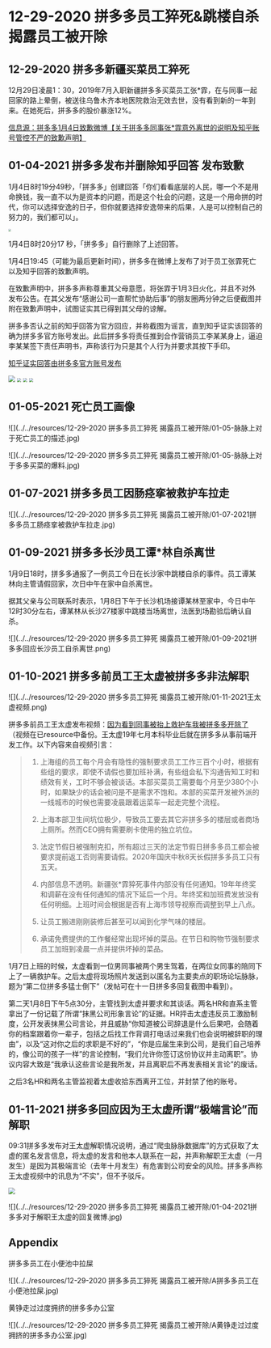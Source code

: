 # 12-29-2020 拼多多员工猝死&跳楼自杀 揭露员工被开除

## 12-29-2020 拼多多新疆买菜员工猝死

12月29日凌晨1：30，2019年7月入职新疆拼多多买菜员工张*霏，在与同事一起回家的路上晕倒，被送往乌鲁木齐本地医院救治无效去世，没有看到新的一年到来。在她死后，拼多多的股价暴涨12%。

[信息源：拼多多1月4日致歉微博【关于拼多多同事张*霏意外离世的说明及知乎账号管控不严的致歉声明】](https://weibo.com/u/5692605404?refer_flag=1005055014)

## 01-04-2021 拼多多发布并删除知乎回答 发布致歉

1月4日8时19分49秒，「拼多多」创建回答「你们看看底层的人民，哪一个不是用命换钱，我一直不以为是资本的问题，而是这个社会的问题，这是一个用命拼的时代，你可以选择安逸的日子，但你就要选择安逸带来的后果，人是可以控制自己的努力的，我们都可以」。

<img src="../../resources/12-29-2020 拼多多员工猝死 揭露员工被开除/01-04-2021拼多多对于猝死员工冷血的知乎回答.jpg" style="zoom: 33%;" />

1月4日8时20分17 秒，「拼多多」自行删除了上述回答。



1月4日19:45（可能为最后更新时间），拼多多在微博上发布了对于员工张霏死亡以及知乎回答的致歉声明。

在致歉声明中，拼多多声称尊重其父母意愿，将张霏于1月3日火化，并且不对外发布公告。在其父发布“感谢公司一直帮忙协助后事”的朋友圈两分钟之后便截图并附在致歉声明中，试图证实其已得到其父母的谅解。

拼多多否认之前的知乎回答为官方回应，并称截图为谣言，直到知乎证实该回答的确为拼多多官方账号发出。此后拼多多将责任推到合作营销员工李某某身上，逼迫李某某签下责任声明书，声称该行为只是其个人行为并要求其按下手印。

[知乎证实回答由拼多多官方账号发布](https://www.zhihu.com/question/437783708)

<img src="../../resources/12-29-2020 拼多多员工猝死 揭露员工被开除/01-04-2021拼多多对于猝死员工以及知乎回答的回复微博.png" style="zoom: 80%;" />



<img src="../../resources/12-29-2020 拼多多员工猝死 揭露员工被开除/01-04-2021拼多多对于猝死员工以及知乎回答的回复微博(1).jpg" style="zoom:50%;" />

<img src="../../resources/12-29-2020 拼多多员工猝死 揭露员工被开除/01-04-2021拼多多对于猝死员工以及知乎回答的回复微博(2).png" style="zoom:50%;" />

<img src="../../resources/12-29-2020 拼多多员工猝死 揭露员工被开除/01-04-2021知乎证实回答由拼多多账号发布.jpg" style="zoom:50%;" />

## 01-05-2021 死亡员工画像

![](../../resources/12-29-2020 拼多多员工猝死 揭露员工被开除/01-05-脉脉上对于死亡员工的描述.jpg)

![](../../resources/12-29-2020 拼多多员工猝死 揭露员工被开除/01-05-脉脉上对于多多买菜的爆料.jpg)

## 01-07-2021 拼多多员工因肠痉挛被救护车拉走

![](../../resources/12-29-2020 拼多多员工猝死 揭露员工被开除/01-07-2021拼多多员工肠痉挛被救护车拉走.jpg)

## 01-09-2021 拼多多长沙员工谭*林自杀离世

1月9日18时，拼多多通报了一例员工今日在长沙家中跳楼自杀的事件。员工谭某林向主管请假回家，次日中午在家中自杀离世。

据其父亲与公司联系时表示，1月8日下午于长沙机场接谭某林至家中，今日中午12时30分左右，谭某林从长沙27楼家中跳楼当场离世，法医到场勘验后确认自杀。

![](../../resources/12-29-2020 拼多多员工猝死 揭露员工被开除/01-09-2021拼多多回应长沙员工自杀离世.png)

## 01-10-2021 拼多多前员工王太虚被拼多多非法解职

![](../../resources/12-29-2020 拼多多员工猝死 揭露员工被开除/01-11-2021王太虚视频.png)

拼多多前员工王太虚发布视频：[因为看到同事被抬上救护车我被拼多多开除了](https://www.bilibili.com/video/BV1iT4y1N7AU) （视频在已resource中备份。王太虚19年七月本科毕业后就在拼多多从事前端开发工作。以下内容来自视频引言：

> 1. 上海组的员工每个月会有隐性的强制要求员工工作三百个小时，根据有些组的要求，即使不请假也要加班补满，有些组会私下沟通告知工时和绩效有关，工时不够会被谈话。本部买菜员工需要每个月至少380个小时，如果缺少的话会被问是不是需求不饱和。本部的买菜开发被外派的一线城市的时候也需要凌晨跟着运菜车一起走完整个流程。
>
> 2. 上海本部卫生间坑位极少，导致员工要去其它非拼多多的楼层或者商场上厕所。然而CEO拥有需要刷卡使用的独立坑位。
>
> 3. 法定节假日被强制克扣，所有超过三天的法定节假日拼多多员工都会被要求提前返工否则需要请假。2020年国庆中秋8天长假拼多多员工只有五天。
>
> 4. 内部信息不透明。新疆张*霏猝死事件内部没有任何通知。19年年终奖和调薪在没有任何通知的情况下延后一个月。年终奖和加班费发放没有任何明细。上班时间会根据是否有上海市领导视察而调整到早上八点。
> 5. 让员工搬进刚刚装修后甚至可以闻到化学气味的楼层。
> 6. 承诺免费提供的工作餐经常出现坏掉的菜品。在节日和购物节强制要求员工加班到凌晨一点并提供坏掉的菜品。

1月7日上班的时候，太虚看到一位男同事被两个男生驾着，在两位女同事的陪同下上了一辆救护车。之后太虚将现场照片发送到以匿名为主要卖点的职场论坛脉脉，题为“第二位拼多多猛士倒下”（发帖可在十一日拼多多回复截图中看到）。

第二天1月8日下午5点30分，主管找到太虚并要求和其谈话。两名HR和直系主管拿出了一份记载了所谓“抹黑公司形象言论”的证据。HR抨击太虚违反员工激励制度，公开发表抹黑公司言论，并且威胁“你知道被公司辞退是什么后果吧，会随着你的档案跟着你一辈子，包括之后找工作背调打电话过来我们也会说明被辞职的理由”，以及“这对你之后的求职是不好的”，“你是应届生来到公司，是我们自己培养的，像公司的孩子一样”的言论控制，“我们允许你签订这份协议并主动离职”。协议内容大致是“我承认这些言论是我所发，并且离职后不再发表相关言论”的废话。

之后3名HR和两名主管监视着太虚收拾东西离开工位，并封禁了他的账号。

## 01-11-2021 拼多多回应因为王太虚所谓“极端言论”而解职

09:31拼多多发布对王太虚解职情况说明，通过“爬虫脉脉数据库”的方式获取了太虚的匿名发言信息，将太虚的发言和他本人联系在一起，并声称解职王太虚（一月发生）是因为其极端言论（去年十月发生）有危害到公司安全的风险。拼多多声称王太虚视频中的讯息为“不实”，但不予驳斥。

<img src="../../resources/12-29-2020 拼多多员工猝死 揭露员工被开除/01-11-2021拼多多发布对王太虚解职情况说明.png" style="zoom: 80%;" />

![](../../resources/12-29-2020 拼多多员工猝死 揭露员工被开除/01-04-2021拼多多对于解职王太虚的回复微博.jpg)

## Appendix

拼多多员工在小便池中拉屎

![](../../resources/12-29-2020 拼多多员工猝死 揭露员工被开除/A拼多多员工在小便池拉屎.jpg)

黄铮走过过度拥挤的拼多多办公室

![](../../resources/12-29-2020 拼多多员工猝死 揭露员工被开除/A黄铮走过过度拥挤的拼多多办公室.jpg)